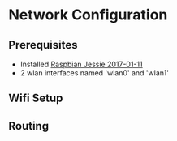 # Network Configuration

## Prerequisites

* Installed [Raspbian Jessie 2017-01-11](https://www.raspberrypi.org/downloads/raspbian/)
* 2 wlan interfaces named 'wlan0' and 'wlan1'

## Wifi Setup

## Routing

